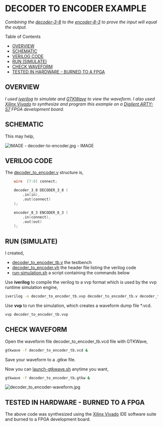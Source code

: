 # DECODER TO ENCODER EXAMPLE

_Combining the
[decoder-3-8](https://github.com/JeffDeCola/my-verilog-examples/tree/master/combinational-logic/decoders-and-encoders/decoder-3-8)
to the
[encoder-8-3](https://github.com/JeffDeCola/my-verilog-examples/tree/master/combinational-logic/decoders-and-encoders/encoder-8-3)
to prove the input will equal
the output._

Table of Contents

* [OVERVIEW](https://github.com/JeffDeCola/my-verilog-examples/tree/master/combinational-logic/decoders-and-encoders/decoder_to_encoder#overview)
* [SCHEMATIC](https://github.com/JeffDeCola/my-verilog-examples/tree/master/combinational-logic/decoders-and-encoders/decoder_to_encoder#schematic)
* [VERILOG CODE](https://github.com/JeffDeCola/my-verilog-examples/tree/master/combinational-logic/decoders-and-encoders/decoder_to_encoder#verilog-code)
* [RUN (SIMULATE)](https://github.com/JeffDeCola/my-verilog-examples/tree/master/combinational-logic/decoders-and-encoders/decoder_to_encoder#run-simulate)
* [CHECK WAVEFORM](https://github.com/JeffDeCola/my-verilog-examples/tree/master/combinational-logic/decoders-and-encoders/decoder_to_encoder#check-waveform)
* [TESTED IN HARDWARE - BURNED TO A FPGA](https://github.com/JeffDeCola/my-verilog-examples/tree/master/combinational-logic/decoders-and-encoders/decoder_to_encoder#tested-in-hardware---burned-to-a-fpga)

## OVERVIEW

_I used
[iverilog](https://github.com/JeffDeCola/my-cheat-sheets/tree/master/hardware/tools/simulation/iverilog-cheat-sheet)
to simulate and
[GTKWave](https://github.com/JeffDeCola/my-cheat-sheets/tree/master/hardware/tools/simulation/gtkwave-cheat-sheet)
to view the waveform. I also used
[Xilinx Vivado](https://github.com/JeffDeCola/my-cheat-sheets/tree/master/hardware/tools/synthesis/xilinx-vivado-cheat-sheet)
to synthesize and program this example on a
[Digilent ARTY-S7](https://github.com/JeffDeCola/my-cheat-sheets/tree/master/hardware/development/fpga-development-boards/digilent-arty-s7-cheat-sheet)
FPGA development board._

## SCHEMATIC

This may help,

![IMAGE - decoder-to-encoder.jpg - IMAGE](../../../docs/pics/decoder-to-encoder.jpg)

## VERILOG CODE

The
[decoder_to_encoder.v](https://github.com/JeffDeCola/my-verilog-examples/blob/master/combinational-logic/decoders-and-encoders/decoder_to_encoder/decoder_to_encoder.v)
structure is,

```verilog
    wire  [7:0] connect;

    decoder_3_8 DECODER_3_8 (
        .in(in),
        .out(connect)
    );

    encoder_8_3 ENCODER_8_3 (
        .in(connect),
        .out(out)
    );
```

## RUN (SIMULATE)

I created,

* [decoder_to_encoder_tb.v](https://github.com/JeffDeCola/my-verilog-examples/blob/master/combinational-logic/decoders-and-encoders/decoder_to_encoder/decoder_to_encoder_tb.v)
the testbench
* [decoder_to_encoder.vh](https://github.com/JeffDeCola/my-verilog-examples/blob/master/combinational-logic/decoders-and-encoders/decoder_to_encoder/decoder_to_encoder.vh)
the header file listing the verilog code
* [run-simulation.sh](https://github.com/JeffDeCola/my-verilog-examples/blob/master/combinational-logic/decoders-and-encoders/decoder_to_encoder/run-simulation.sh)
a script containing the commands below

Use **iverilog** to compile the verilog to a vvp format
which is used by the vvp runtime simulation engine,

```bash
iverilog -o decoder_to_encoder_tb.vvp decoder_to_encoder_tb.v decoder_to_encoder.vh
```

Use **vvp** to run the simulation, which creates a waveform dump file *.vcd.

```bash
vvp decoder_to_encoder_tb.vvp
```

## CHECK WAVEFORM

Open the waveform file decoder_to_encoder_tb.vcd file with GTKWave,

```bash
gtkwave -f decoder_to_encoder_tb.vcd &
```

Save your waveform to a .gtkw file.

Now you can
[launch-gtkwave.sh](https://github.com/JeffDeCola/my-verilog-examples/blob/master/launch-GTKWave-script/launch-gtkwave.sh)
anytime you want,

```bash
gtkwave -f decoder_to_encoder_tb.gtkw &
```

![decoder_to_encoder-waveform.jpg](../../../docs/pics/decoder_to_encoder-waveform.jpg)

## TESTED IN HARDWARE - BURNED TO A FPGA

The above code was synthesized using the
[Xilinx Vivado](https://github.com/JeffDeCola/my-cheat-sheets/tree/master/hardware/tools/synthesis/xilinx-vivado-cheat-sheet)
IDE software suite and burned to a FPGA development board.
